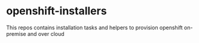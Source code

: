 # openshift-installers
This repos contains installation tasks and helpers to provision openshift on-premise and over cloud
